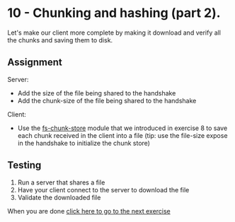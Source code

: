 # 10 - Chunking and hashing (part 2).

Let's make our client more complete by making it download and verify all
the chunks and saving them to disk.

## Assignment

Server:

- Add the size of the file being shared to the handshake
- Add the chunk-size of the file being shared to the handshake

Client:

- Use the [fs-chunk-store](https://github.com/feross/fs-chunk-store)
  module that we introduced in exercise 8 to save each chunk received in
  the client into a file (tip: use the file-size expose in the handshake
  to initialize the chunk store)

## Testing

1. Run a server that shares a file
1. Have your client connect to the server to download the file
1. Validate the downloaded file

When you are done [click here to go to the next exercise](11.html)
